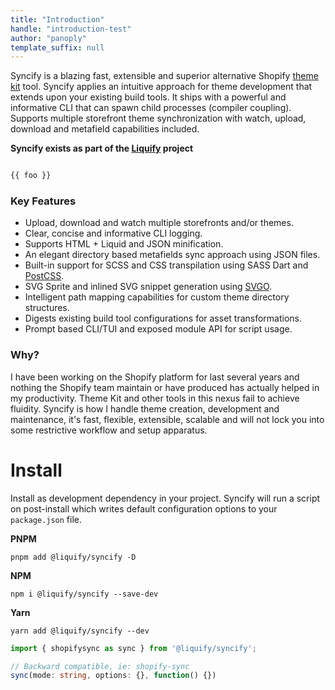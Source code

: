 ```yaml
---
title: "Introduction"
handle: "introduction-test"
author: "panoply"
template_suffix: null
---
```


Syncify is a blazing fast, extensible and superior alternative Shopify [theme kit](https://shopify.github.io/themekit/) tool. Syncify applies an intuitive approach for theme development that extends upon your existing build tools. It ships with a powerful and informative CLI that can spawn child processes (compiler coupling). Supports multiple storefront theme synchronization with watch, upload, download and metafield capabilities included.

**Syncify exists as part of the [Liquify](https://liquify.dev) project**

```html

{{ foo }}


```

### Key Features

- Upload, download and watch multiple storefronts and/or themes.
- Clear, concise and informative CLI logging.
- Supports HTML + Liquid and JSON minification.
- An elegant directory based metafields sync approach using JSON files.
- Built-in support for SCSS and CSS transpilation using SASS Dart and [PostCSS](https://postcss.org/).
- SVG Sprite and inlined SVG snippet generation using [SVGO](https://github.com/svg/svgo).
- Intelligent path mapping capabilities for custom theme directory structures.
- Digests existing build tool configurations for asset transformations.
- Prompt based CLI/TUI and exposed module API for script usage.

### Why?

I have been working on the Shopify platform for last several years and nothing the Shopify team maintain or have produced has actually helped in my productivity. Theme Kit and other tools in this nexus fail to achieve fluidity. Syncify is how I handle theme creation, development and maintenance, it's fast, flexible, extensible, scalable and will not lock you into some restrictive workflow and setup apparatus.

# Install

Install as development dependency in your project. Syncify will run a script on post-install which writes default configuration options to your `package.json` file.

**PNPM**

```cli
pnpm add @liquify/syncify -D
```

**NPM**

```cli
npm i @liquify/syncify --save-dev
```

**Yarn**

```cli
yarn add @liquify/syncify --dev
```

```typescript
import { shopifysync as sync } from '@liquify/syncify';

// Backward compatible, ie: shopify-sync
sync(mode: string, options: {}, function() {})

```
